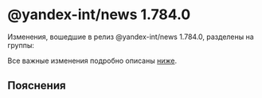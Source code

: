 # @yandex-int/news 1.784.0

<!-- ЧЕЛОВЕЧЕСКОЕ ВСТУПЛЕНИЕ -->

Изменения, вошедшие в релиз @yandex-int/news 1.784.0, разделены на группы:

Все важные изменения подробно описаны [ниже](#Пояснения).

## Пояснения

